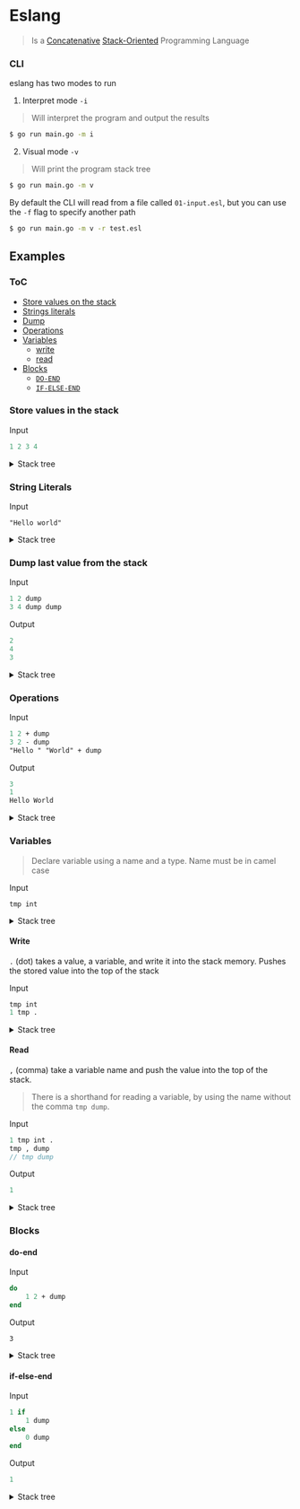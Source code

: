 # Eslang

> Is a [Concatenative](https://en.wikipedia.org/wiki/Concatenative_programming_language) [Stack-Oriented](https://en.wikipedia.org/wiki/Stack-oriented_programming) Programming Language

### CLI

eslang has two modes to run

1. Interpret mode `-i`

> Will interpret the program and output the results

```bash
$ go run main.go -m i
```

2. Visual mode `-v`

> Will print the program stack tree

```bash
$ go run main.go -m v
```

By default the CLI will read from a file called `01-input.esl`, but you can use the `-f` flag to specify another path

```bash
$ go run main.go -m v -r test.esl
```

## Examples

### ToC

+ [Store values on the stack](#push)
+ [Strings literals](#string-literals)
+ [Dump](#dump)
+ [Operations](#operations)
+ [Variables](#variables)
    - [write](#write)
    - [read](#read)
+ [Blocks](#blocks)
    - [`DO-END`](#do-end)
    - [`IF-ELSE-END`](#if-else-end)

### Store values in the stack <a name="push" />

Input

```pascal
1 2 3 4
```

<details>
    <summary>Stack tree</summary>
  
```pascal
PUSH_INT 1 in line 1:1
PUSH_INT 2 in line 1:3
PUSH_INT 3 in line 1:5
PUSH_INT 4 in line 1:7
```
</details>

### String Literals <a name="string-literals" />

Input

```pascal
"Hello world"
```

<details>
  <summary>Stack tree</summary>
  
```pascal
PUSH_STR "Hello world" in line 0:1
```
</details>

### Dump last value from the stack <a name="dump" />

Input

```pascal
1 2 dump
3 4 dump dump
```

Output

```pascal
2
4
3
```

<details>
  <summary>Stack tree</summary>
  
```pascal
PUSH_INT 1 in line 1:1
PUSH_INT 2 in line 1:3
DUMP in line 1:5
PUSH_INT 3 in line 2:1
PUSH_INT 4 in line 2:3
DUMP in line 2:5
DUMP in line 2:5
```
</details>

### Operations <a name="operations" />

Input

```pascal
1 2 + dump
3 2 - dump
"Hello " "World" + dump
```

Output

```pascal
3
1
Hello World
```

<details>
  <summary>Stack tree</summary>
  
```pascal
PUSH_INT 1 in line 1:1
PUSH_INT 2 in line 1:3
PLUS in line 1:5
DUMP in line 1:7
PUSH_INT 3 in line 2:1
PUSH_INT 2 in line 2:3
MINUS in line 2:5
DUMP in line 2:7
PUSH_STR Hello  in line 3:1
PUSH_STR World in line 3:10
PLUS in line 3:18
DUMP in line 3:20
```
</details>

### Variables <a name="variables" />

> Declare variable using a name and a type. Name must be in camel case

Input

```pascal
tmp int 
```

<details>
  <summary>Stack tree</summary>
  
```pascal
VAR in line 1:1
```
</details>


#### Write <a name="write" />

`.` (dot) takes a value, a variable, and write it into the stack memory. Pushes the stored value into the top of the stack

Input

```pascal
tmp int
1 tmp .
```

<details>
  <summary>Stack tree</summary>
  
```pascal
VAR in line 1:1
PUSH_INT 1 in line 2:1
VAR in line 2:3
VAR_WRITE in line 2:7
```
</details>

#### Read <a name="read" />

`,` (comma) take a variable name and push the value into the top of the stack.
> There is a shorthand for reading a variable, by using the name without the comma `tmp dump`.

Input

```pascal
1 tmp int .
tmp , dump 
// tmp dump
```

Output

```pascal
1
```


<details>
  <summary>Stack tree</summary>
  
```pascal
PUSH_INT 1 in line 1:1
VAR in line 1:3
VAR_WRITE in line 1:11
VAR in line 2:1
VAR_READ in line 2:5
DUMP in line 2:7
```
</details>


### Blocks <a name="blocks" />


#### do-end <a name="do-end" />

Input

```pascal
do
    1 2 + dump
end
```

Output

```
3
```

<details>
  <summary>Stack tree</summary>
  
```pascal
DO in lines [1:1:3:1]
        PUSH_INT 1 in line 2:1
        PUSH_INT 2 in line 2:3
        PLUS in line 2:5
        DUMP in line 2:7
END in line 3:1
```
</details>

#### if-else-end <a name="if-else-end" />

Input

```pascal
1 if
    1 dump
else
    0 dump
end
```

Output

```pascal
1
```

<details>
  <summary>Stack tree</summary>
  
```pascal
PUSH_INT 1 in line 1:1
IF in lines [1:3:5:1]
        PUSH_INT 1 in line 2:1
        DUMP in line 2:3
ELSE in lines [1:3:5:1]
        PUSH_INT 0 in line 4:1
        DUMP in line 4:3
END in line 5:1
```
</details>

